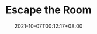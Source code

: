 ---
title: "Escape the Room"
ogTitle: "Escape the Room | Hui En \"Willake\" Lin"
ogDescription: ""
date: 2021-10-07T00:12:17+08:00
draft: true
preview: "/images/projects/escape-the-room/intro_preview.jpg"
projecttype: "Side"
teamsize: 1
toolsused: ["Flash", "ActionScript 3.0"]
role: "Game Developer"
type: "page"
layout: "projects/escape-the-room"
order: 4
---